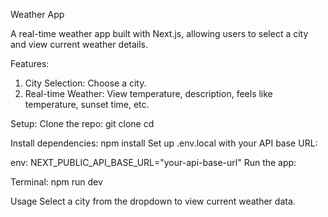 Weather App

A real-time weather app built with Next.js, allowing users to select a city and view current weather details.

Features:
1. City Selection: Choose a city.
2. Real-time Weather: View temperature, description, feels like temperature, sunset time, etc.

Setup:
Clone the repo:
git clone <repository-url>
cd <project-directory>


Install dependencies:
npm install
Set up .env.local with your API base URL:

env:
NEXT_PUBLIC_API_BASE_URL="your-api-base-url"
Run the app:

Terminal:
npm run dev


Usage
Select a city from the dropdown to view current weather data.